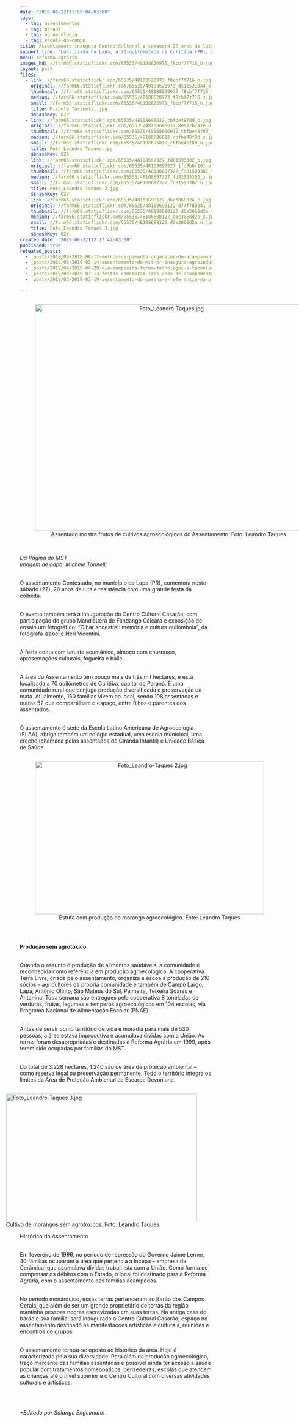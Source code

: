 ```yaml
---
date: "2019-06-22T11:59:04-03:00"
tags:
  - tag: assentamentos
  - tag: paraná
  - tag: agroecologia
  - tag: escola-do-campo
title: Assentamento inaugura Centro Cultural e comemora 20 anos de luta
support_line: "Localizada na Lapa, a 70 quilômetros de Curitiba (PR), a comunidade é referência na produção agroecológica "
menu: reforma agrária
images_hd: //farm66.staticflickr.com/65535/48108620973_f8cbf7f716_b.jpg
layout: post
files:
  - link: //farm66.staticflickr.com/65535/48108620973_f8cbf7f716_b.jpg
    original: //farm66.staticflickr.com/65535/48108620973_dc165210a4_o.jpg
    thumbnail: //farm66.staticflickr.com/65535/48108620973_f8cbf7f716_t.jpg
    medium: //farm66.staticflickr.com/65535/48108620973_f8cbf7f716_z.jpg
    small: //farm66.staticflickr.com/65535/48108620973_f8cbf7f716_n.jpg
    title: Michele Torinelli.jpg
    $$hashKey: 02P
  - link: //farm66.staticflickr.com/65535/48108696012_cbfbe48f8d_b.jpg
    original: //farm66.staticflickr.com/65535/48108696012_80072b7a7e_o.jpg
    thumbnail: //farm66.staticflickr.com/65535/48108696012_cbfbe48f8d_t.jpg
    medium: //farm66.staticflickr.com/65535/48108696012_cbfbe48f8d_z.jpg
    small: //farm66.staticflickr.com/65535/48108696012_cbfbe48f8d_n.jpg
    title: Foto_Leandro-Taques.jpg
    $$hashKey: 02S
  - link: //farm66.staticflickr.com/65535/48108697327_fd81593302_b.jpg
    original: //farm66.staticflickr.com/65535/48108697327_1fd7b6f101_o.jpg
    thumbnail: //farm66.staticflickr.com/65535/48108697327_fd81593302_t.jpg
    medium: //farm66.staticflickr.com/65535/48108697327_fd81593302_z.jpg
    small: //farm66.staticflickr.com/65535/48108697327_fd81593302_n.jpg
    title: Foto_Leandro-Taques 2.jpg
    $$hashKey: 02V
  - link: //farm66.staticflickr.com/65535/48108698122_d6e3068d2a_b.jpg
    original: //farm66.staticflickr.com/65535/48108698122_d74f7d0041_o.jpg
    thumbnail: //farm66.staticflickr.com/65535/48108698122_d6e3068d2a_t.jpg
    medium: //farm66.staticflickr.com/65535/48108698122_d6e3068d2a_z.jpg
    small: //farm66.staticflickr.com/65535/48108698122_d6e3068d2a_n.jpg
    title: Foto_Leandro-Taques 3.jpg
    $$hashKey: 02Y
created_date: "2019-06-22T12:17:47-03:00"
published: true
releated_posts:
  - _posts/2018/08/2018-08-17-molhos-de-pimenta-organicos-de-acampamento-do-mst-em-goias-para-o-resto-do-pais.md
  - _posts/2019/03/2019-03-14-assentamento-do-mst-pr-inaugura-agroindustria-em-aniversario-de-20-anos.md
  - _posts/2019/04/2019-04-29-via-campesina-forma-tecnologos-e-tecnologas-em-agroecologia.md
  - _posts/2019/03/2019-03-13-festas-comemoram-tres-anos-de-acampamentos-do-mst-em-quedas-do-iguacu.md
  - _posts/2019/03/2019-03-19-assentamento-do-parana-e-referencia-na-producao-de-organicos.md

---
```

<div style="text-align:center">
<figure class="image" style="display:inline-block"><img alt="Foto_Leandro-Taques.jpg" height="592" src="//farm66.staticflickr.com/65535/48108696012_cbfbe48f8d_b.jpg" width="700" />
<figcaption>Assentado mostra frutos de cultivos agroecol&oacute;gicos do Assentamento. Foto: Leandro Taques</figcaption>
</figure>
</div>

<p><br />
<em>Da P&aacute;gina do MST<br />
Imagem&nbsp;de capa: Michele Torinelli</em><br />
&nbsp;</p>

<p>O assentamento Contestado, no munic&iacute;pio da Lapa (PR), comemora neste s&aacute;bado (22), 20 anos de luta e resist&ecirc;ncia com uma grande festa da colheita.&nbsp;</p>

<p><br />
O evento tamb&eacute;m ter&aacute; a inaugura&ccedil;&atilde;o do Centro Cultural Casar&atilde;o, com participa&ccedil;&atilde;o do grupo Mandicuera de Fandango Cai&ccedil;ara e exposi&ccedil;&atilde;o de ensaio um fotogr&aacute;fico: &ldquo;Olhar ancestral: mem&oacute;ria e cultura quilombola&rdquo;, da fot&oacute;grafa Izabelle Neri Vicentini.</p>

<p><br />
A festa conta com um ato ecum&ecirc;nico, almo&ccedil;o com churrasco, apresenta&ccedil;&otilde;es culturais, fogueira e baile.&nbsp;</p>

<p><br />
A &aacute;rea do Assentamento tem pouco mais de tr&ecirc;s mil hectares, e est&aacute; localizada a 70 quil&ocirc;metros de Curitiba, capital do Paran&aacute;. &Eacute; uma comunidade rural que conjuga produ&ccedil;&atilde;o diversificada e preserva&ccedil;&atilde;o da mata. Atualmente, 160 fam&iacute;lias vivem no local, sendo 108 assentadas e outras 52 que compartilham o espa&ccedil;o, entre filhos e parentes dos assentados.</p>

<p><br />
O assentamento &eacute; sede da Escola Latino Americana de Agroecologia (ELAA), abriga tamb&eacute;m um col&eacute;gio estadual, uma escola municipal, uma creche (chamada pelos assentados de Ciranda Infantil) e Unidade B&aacute;sica de Sa&uacute;de.&nbsp;</p>

<div style="text-align:center">
<figure class="image" style="display:inline-block"><img alt="Foto_Leandro-Taques 2.jpg" height="400" src="//farm66.staticflickr.com/65535/48108697327_fd81593302_b.jpg" width="600" />
<figcaption>Estufa com produ&ccedil;&atilde;o de morango agroecol&oacute;gico. Foto: Leandro Taques</figcaption>
</figure>
</div>

<p>&nbsp;</p>

<p><strong>Produ&ccedil;&atilde;o sem agrot&oacute;xico</strong></p>

<p><br />
Quando o assunto &eacute; produ&ccedil;&atilde;o de alimentos saud&aacute;veis, a comunidade &eacute; reconhecida como refer&ecirc;ncia em produ&ccedil;&atilde;o agroecol&oacute;gica. A cooperativa Terra Livre, criada pelo assentamento, organiza e escoa a produ&ccedil;&atilde;o de 210 s&oacute;cios &ndash; agricultores da pr&oacute;pria comunidade e tamb&eacute;m de Campo Largo, Lapa, Ant&ocirc;nio Olinto, S&atilde;o Mateus do Sul, Palmeira, Teixeira Soares e Antonina. Toda semana s&atilde;o entregues pela cooperativa 8 toneladas de verduras, frutas, legumes e temperos agroecol&oacute;gicos em 104 escolas, via Programa Nacional de Alimenta&ccedil;&atilde;o Escolar (PNAE).&nbsp;</p>

<p><br />
Antes de servir como territ&oacute;rio de vida e moradia para mais de 530 pessoas, a &aacute;rea estava improdutiva e acumulava d&iacute;vidas com a Uni&atilde;o. As terras foram desapropriadas e destinadas &agrave; Reforma Agr&aacute;ria em 1999, ap&oacute;s terem sido ocupadas por fam&iacute;lias do MST.</p>

<p><br />
Do total de 3.228 hectares, 1.240 s&atilde;o de &aacute;rea de prote&ccedil;&atilde;o ambiental &ndash; como reserva legal ou preserva&ccedil;&atilde;o permanente. Todo o territ&oacute;rio integra os limites da &Aacute;rea de Prote&ccedil;&atilde;o Ambiental da Escarpa Devoniana.</p>

<figure class="image" style="float:right"><img alt="Foto_Leandro-Taques 3.jpg" height="333" src="//farm66.staticflickr.com/65535/48108698122_d6e3068d2a_b.jpg" width="500" />
<figcaption>Cultivo de morangos sem agrot&oacute;xicos.&nbsp;Foto: Leandro Taques</figcaption>
</figure>

<p>Hist&oacute;rico do Assentamento</p>

<p><br />
Em fevereiro de 1999, no per&iacute;odo de repress&atilde;o do Governo Jaime Lerner, 40 fam&iacute;lias ocuparam a &aacute;rea que pertencia a Incepa &ndash; empresa de Cer&acirc;mica, que acumulava d&iacute;vidas trabalhista com a Uni&atilde;o. Como forma de compensar os d&eacute;bitos com o Estado, o local foi destinado para a Reforma Agr&aacute;ria, com o assentamento das fam&iacute;lias acampadas.&nbsp;</p>

<p><br />
No per&iacute;odo mon&aacute;rquico, essas terras pertenceram ao Bar&atilde;o dos Campos Gerais, que al&eacute;m de ser um grande propriet&aacute;rio de terras da regi&atilde;o mantinha pessoas negras escravizadas em suas terras. Na antiga casa do bar&atilde;o e sua fam&iacute;lia, ser&aacute; inaugurado o Centro Cultural Casar&atilde;o, espa&ccedil;o no assentamento destinado &agrave;s manifesta&ccedil;&otilde;es art&iacute;sticas e culturais, reuni&otilde;es e encontros de grupos.</p>

<p><br />
O assentamento tornou-se oposto ao hist&oacute;rico da &aacute;rea. Hoje &eacute; caracterizado pela sua diversidade. Para al&eacute;m da produ&ccedil;&atilde;o agroecol&oacute;gica, tra&ccedil;o marcante das fam&iacute;lias assentadas &eacute; poss&iacute;vel ainda ter acesso a sa&uacute;de popular com tratamentos homeop&aacute;ticos, benzedeiras, escolas que atendem as crian&ccedil;as at&eacute; o n&iacute;vel superior e o Centro Cultural com diversas atividades culturais e art&iacute;sticas.</p>

<p><br />
&nbsp;</p>

<p><em>*Editado por Solange Engelmann</em></p>

